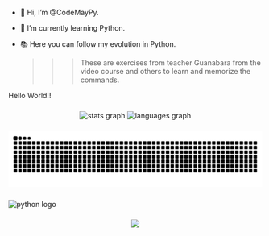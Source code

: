 - 👋 Hi, I’m @CodeMayPy.
- 🌱 I’m currently learning Python.
- 📚 Here you can follow my evolution in Python.

  >>> These are exercises from teacher Guanabara from the video course and others to learn and memorize the commands.


<p align="left">Hello World!!</p>

###

<div align="center">
  <img src="https://github-readme-stats.vercel.app/api?username=CodeMayPy&hide_title=false&hide_rank=false&show_icons=true&include_all_commits=true&count_private=true&disable_animations=false&theme=dracula&locale=en&hide_border=false&order=1" height="150" alt="stats graph"  />
  <img src="https://github-readme-stats.vercel.app/api/top-langs?username=CodeMayPy&locale=en&hide_title=false&layout=compact&card_width=320&langs_count=5&theme=dracula&hide_border=false&order=2" height="150" alt="languages graph"  />
</div>

###

<img src="https://raw.githubusercontent.com/CodeMayPy/CodeMayPy/output/snake.svg" alt="Snake animation" />

###

<div align="left">
  <img src="https://cdn.jsdelivr.net/gh/devicons/devicon/icons/python/python-original.svg" height="40" alt="python logo"  />
</div>

###

<div align="center">
  <img src="https://visitor-badge.laobi.icu/badge?page_id=CodeMayPy.CodeMayPy&left_color=aquamarine&right_color=darkblue"  />
</div>

###
